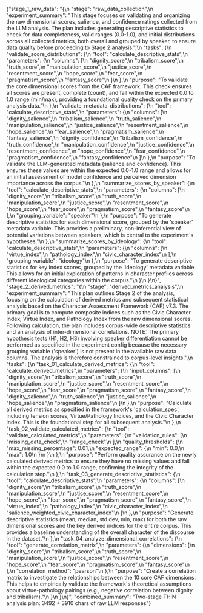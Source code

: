 {"stage_1_raw_data": "{\n  \"stage\": \"raw_data_collection\",\n  \"experiment_summary\": \"This stage focuses on validating and organizing the raw dimensional scores, salience, and confidence ratings collected from the LLM analysis. The plan includes generating descriptive statistics to check for data completeness, valid ranges (0.0-1.0), and initial distributions across all collected metrics, both overall and grouped by speaker, to ensure data quality before proceeding to Stage 2 analysis.\",\n  \"tasks\": {\n    \"validate_score_distributions\": {\n      \"tool\": \"calculate_descriptive_stats\",\n      \"parameters\": {\n        \"columns\": [\n          \"dignity_score\",\n          \"tribalism_score\",\n          \"truth_score\",\n          \"manipulation_score\",\n          \"justice_score\",\n          \"resentment_score\",\n          \"hope_score\",\n          \"fear_score\",\n          \"pragmatism_score\",\n          \"fantasy_score\"\n        ]\n      },\n      \"purpose\": \"To validate the core dimensional scores from the CAF framework. This check ensures all scores are present, complete (count), and fall within the expected 0.0 to 1.0 range (min/max), providing a foundational quality check on the primary analysis data.\"\n    },\n    \"validate_metadata_distributions\": {\n      \"tool\": \"calculate_descriptive_stats\",\n      \"parameters\": {\n        \"columns\": [\n          \"dignity_salience\",\n          \"tribalism_salience\",\n          \"truth_salience\",\n          \"manipulation_salience\",\n          \"justice_salience\",\n          \"resentment_salience\",\n          \"hope_salience\",\n          \"fear_salience\",\n          \"pragmatism_salience\",\n          \"fantasy_salience\",\n          \"dignity_confidence\",\n          \"tribalism_confidence\",\n          \"truth_confidence\",\n          \"manipulation_confidence\",\n          \"justice_confidence\",\n          \"resentment_confidence\",\n          \"hope_confidence\",\n          \"fear_confidence\",\n          \"pragmatism_confidence\",\n          \"fantasy_confidence\"\n        ]\n      },\n      \"purpose\": \"To validate the LLM-generated metadata (salience and confidence). This ensures these values are within the expected 0.0-1.0 range and allows for an initial assessment of model confidence and perceived dimension importance across the corpus.\"\n    },\n    \"summarize_scores_by_speaker\": {\n      \"tool\": \"calculate_descriptive_stats\",\n      \"parameters\": {\n        \"columns\": [\n          \"dignity_score\",\n          \"tribalism_score\",\n          \"truth_score\",\n          \"manipulation_score\",\n          \"justice_score\",\n          \"resentment_score\",\n          \"hope_score\",\n          \"fear_score\",\n          \"pragmatism_score\",\n          \"fantasy_score\"\n        ],\n        \"grouping_variable\": \"speaker\"\n      },\n      \"purpose\": \"To generate descriptive statistics for each dimensional score, grouped by the 'speaker' metadata variable. This provides a preliminary, non-inferential view of potential variations between speakers, which is central to the experiment's hypotheses.\"\n    },\n    \"summarize_scores_by_ideology\": {\n      \"tool\": \"calculate_descriptive_stats\",\n      \"parameters\": {\n        \"columns\": [\n          \"virtue_index\",\n          \"pathology_index\",\n          \"civic_character_index\"\n        ],\n        \"grouping_variable\": \"ideology\"\n      },\n      \"purpose\": \"To generate descriptive statistics for key index scores, grouped by the 'ideology' metadata variable. This allows for an initial exploration of patterns in character profiles across different ideological categories within the corpus.\"\n    }\n  }\n}", "stage_2_derived_metrics": "{\n  \"stage\": \"derived_metrics_analysis\",\n  \"experiment_summary\": \"This plan outlines Stage 2 of the analysis, focusing on the calculation of derived metrics and subsequent statistical analysis based on the Character Assessment Framework (CAF) v7.3. The primary goal is to compute composite indices such as the Civic Character Index, Virtue Index, and Pathology Index from the raw dimensional scores. Following calculation, the plan includes corpus-wide descriptive statistics and an analysis of inter-dimensional correlations. NOTE: The primary hypothesis tests (H1, H2, H3) involving speaker differentiation cannot be performed as specified in the experiment config because the necessary grouping variable ('speaker') is not present in the available raw data columns. The analysis is therefore constrained to corpus-level insights.\",\n  \"tasks\": {\n    \"task_01_calculate_derived_metrics\": {\n      \"tool\": \"calculate_derived_metrics\",\n      \"parameters\": {\n        \"input_columns\": [\n          \"dignity_score\",\n          \"tribalism_score\",\n          \"truth_score\",\n          \"manipulation_score\",\n          \"justice_score\",\n          \"resentment_score\",\n          \"hope_score\",\n          \"fear_score\",\n          \"pragmatism_score\",\n          \"fantasy_score\",\n          \"dignity_salience\",\n          \"truth_salience\",\n          \"justice_salience\",\n          \"hope_salience\",\n          \"pragmatism_salience\"\n        ]\n      },\n      \"purpose\": \"Calculate all derived metrics as specified in the framework's 'calculation_spec', including tension scores, Virtue/Pathology Indices, and the Civic Character Index. This is the foundational step for all subsequent analysis.\"\n    },\n    \"task_02_validate_calculated_metrics\": {\n      \"tool\": \"validate_calculated_metrics\",\n      \"parameters\": {\n        \"validation_rules\": [\n          \"missing_data_check\",\n          \"range_check\"\n        ],\n        \"quality_thresholds\": {\n          \"max_missing_percentage\": 0.01,\n          \"expected_range\": {\n            \"min\": 0.0,\n            \"max\": 1.0\n          }\n        }\n      },\n      \"purpose\": \"Perform quality assurance on the newly calculated derived metrics to ensure they have no missing values and fall within the expected 0.0 to 1.0 range, confirming the integrity of the calculation step.\"\n    },\n    \"task_03_generate_descriptive_statistics\": {\n      \"tool\": \"calculate_descriptive_stats\",\n      \"parameters\": {\n        \"columns\": [\n          \"dignity_score\",\n          \"tribalism_score\",\n          \"truth_score\",\n          \"manipulation_score\",\n          \"justice_score\",\n          \"resentment_score\",\n          \"hope_score\",\n          \"fear_score\",\n          \"pragmatism_score\",\n          \"fantasy_score\",\n          \"virtue_index\",\n          \"pathology_index\",\n          \"civic_character_index\",\n          \"salience_weighted_civic_character_index\"\n        ]\n      },\n      \"purpose\": \"Generate descriptive statistics (mean, median, std dev, min, max) for both the raw dimensional scores and the key derived indices for the entire corpus. This provides a baseline understanding of the overall character of the discourse in the dataset.\"\n    },\n    \"task_04_analyze_dimensional_correlations\": {\n      \"tool\": \"generate_correlation_matrix\",\n      \"parameters\": {\n        \"dimensions\": [\n          \"dignity_score\",\n          \"tribalism_score\",\n          \"truth_score\",\n          \"manipulation_score\",\n          \"justice_score\",\n          \"resentment_score\",\n          \"hope_score\",\n          \"fear_score\",\n          \"pragmatism_score\",\n          \"fantasy_score\"\n        ],\n        \"correlation_method\": \"pearson\"\n      },\n      \"purpose\": \"Create a correlation matrix to investigate the relationships between the 10 core CAF dimensions. This helps to empirically validate the framework's theoretical assumptions about virtue-pathology pairings (e.g., negative correlation between dignity and tribalism).\"\n    }\n  }\n}", "combined_summary": "Two-stage THIN analysis plan: 3492 + 3910 chars of raw LLM responses"}